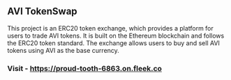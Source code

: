 ## AVI TokenSwap
This project is an ERC20 token exchange, which provides a platform for users to trade AVI tokens. It is built on the Ethereum blockchain and follows the ERC20 token standard. The exchange allows users to buy and sell AVI tokens using AVI as the base currency.
### Visit - https://proud-tooth-6863.on.fleek.co

